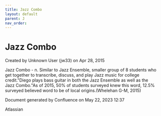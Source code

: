 ```yaml
---
title: Jazz Combo
layout: default
parent: J
nav_order:
---
```


# Jazz Combo

Created by  Unknown User (jw33) on Apr 28, 2015

Jazz Combo - n. Similar to Jazz Ensemble, smaller group of 8 students who get together to transcribe, discuss, and play Jazz music for college credit.&quot;Diego plays bass guitar in both the Jazz Ensemble as well as the Jazz Combo.&quot;As of 2015, 50% of students surveyed knew this word, 12.5% surveyed believed word to be of local origins.(Whelehan G-M, 2015)

Document generated by Confluence on May 22, 2023 12:37

Atlassian

